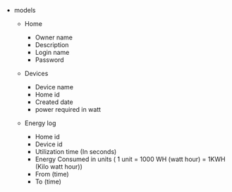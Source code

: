  - models
    - Home
        - Owner name
        - Description
        - Login name
        - Password

    - Devices
        - Device name
        - Home id
        - Created date
        - power required in watt

    - Energy log
        - Home id
        - Device id
        - Utilization time (In seconds)
        - Energy Consumed in units ( 1 unit = 1000 WH (watt hour) = 1KWH (Kilo watt hour)) 
        - From (time)
        - To (time)